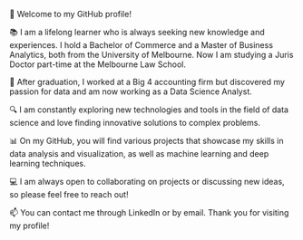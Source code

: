 👋 Welcome to my GitHub profile!

📚 I am a lifelong learner who is always seeking new knowledge and experiences. I hold a Bachelor of Commerce and a Master of Business Analytics, both from the University of Melbourne. Now I am studying a Juris Doctor part-time at the Melbourne Law School.

💼 After graduation, I worked at a Big 4 accounting firm but discovered my passion for data and am now working as a Data Science Analyst.

🔍 I am constantly exploring new technologies and tools in the field of data science and love finding innovative solutions to complex problems.

📊 On my GitHub, you will find various projects that showcase my skills in data analysis and visualization, as well as machine learning and deep learning techniques.

💻 I am always open to collaborating on projects or discussing new ideas, so please feel free to reach out!

📫 You can contact me through LinkedIn or by email. Thank you for visiting my profile!